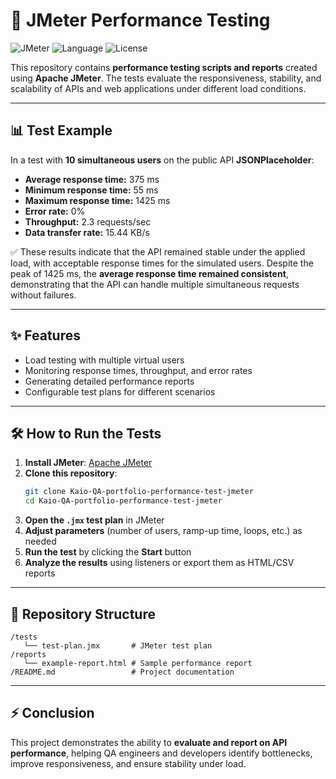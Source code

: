 # 🚀 JMeter Performance Testing

![JMeter](https://img.shields.io/badge/Tool-JMeter-red) ![Language](https://img.shields.io/badge/Language-XML-blue) ![License](https://img.shields.io/badge/License-MIT-green)

This repository contains **performance testing scripts and reports** created using **Apache JMeter**. The tests evaluate the responsiveness, stability, and scalability of APIs and web applications under different load conditions.

---

## 📊 Test Example

In a test with **10 simultaneous users** on the public API **JSONPlaceholder**:  

- **Average response time:** 375 ms  
- **Minimum response time:** 55 ms  
- **Maximum response time:** 1425 ms  
- **Error rate:** 0%  
- **Throughput:** 2.3 requests/sec  
- **Data transfer rate:** 15.44 KB/s  

✅ These results indicate that the API remained stable under the applied load, with acceptable response times for the simulated users. Despite the peak of 1425 ms, the **average response time remained consistent**, demonstrating that the API can handle multiple simultaneous requests without failures.

---

## ✨ Features

- Load testing with multiple virtual users  
- Monitoring response times, throughput, and error rates  
- Generating detailed performance reports  
- Configurable test plans for different scenarios  

---

## 🛠 How to Run the Tests

1. **Install JMeter**: [Apache JMeter](https://jmeter.apache.org/download_jmeter.cgi)  
2. **Clone this repository**:  
   ```bash
   git clone Kaio-QA-portfolio-performance-test-jmeter
   cd Kaio-QA-portfolio-performance-test-jmeter
   ```  
3. **Open the `.jmx` test plan** in JMeter  
4. **Adjust parameters** (number of users, ramp-up time, loops, etc.) as needed  
5. **Run the test** by clicking the **Start** button  
6. **Analyze the results** using listeners or export them as HTML/CSV reports  

---

## 📂 Repository Structure

```
/tests
   └── test-plan.jmx       # JMeter test plan
/reports
   └── example-report.html # Sample performance report
/README.md                 # Project documentation
```

---

## ⚡ Conclusion

This project demonstrates the ability to **evaluate and report on API performance**, helping QA engineers and developers identify bottlenecks, improve responsiveness, and ensure stability under load.
